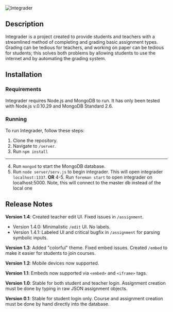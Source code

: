 ![Integrader](https://raw.githubusercontent.com/bluepichu/integrader/master/public/images/logo-light.png)

## Description

Integrader is a project created to provide students and teachers with a streamlined method of completing and grading basic assignment types.  Grading can be tedious for teachers, and working on paper can be tedious for students; this solves both problems by allowing students to use the internet and by automating the grading system.

## Installation

### Requirements

Integrader requires Node.js and MongoDB to run.  It has only been tested with Node.js v.0.10.29 and MongoDB Standard 2.6.

### Running

To run Integrader, follow these steps:

1. Clone the repository.
2. Navigate to `/server`.
3. Run `npm install`
-------
4. Run `mongod` to start the MongoDB database.
5. Run `node server/serv.js` to begin integrader.  This will open integrader `localhost:1337`.
**OR**
4-5. Run `foreman start` to open integrader on localhost:5000. Note, this will connect to the master db instead of the local one

## Release Notes

**Version 1.4**: Created teacher edit UI.  Fixed issues in `/assignment`.

- Version 1.4.0: Minimalistic `/edit` UI.  No labels.
- Version 1.4.1: Labeled UI and critical bugfix in `/assignment` for parsing symbolic inputs.

**Version 1.3**: Added "colorful" theme.  Fixed embed issues.  Created `/embed` to make it easier for students to join courses.

**Version 1.2**: Mobile devices now supported.

**Version 1.1**: Embeds now supported via `<embed>` and `<iframe>` tags.

**Version 1.0**: Stable for both student and teacher login.  Assignment creation must be done by typing in raw JSON assignment objects.

**Version 0.1**: Stable for student login only.  Course and assignment creation must be done by hand directly into the database.

